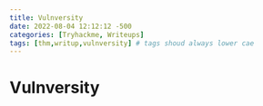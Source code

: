 ```yaml
---
title: Vulnversity
date: 2022-08-04 12:12:12 -500
categories: [Tryhackme, Writeups]
tags: [thm,writup,vulnversity] # tags shoud always lower cae
---
```


# Vulnversity